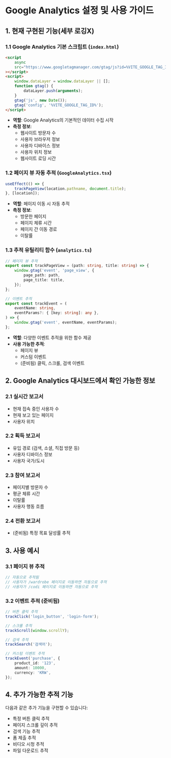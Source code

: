 # Google Analytics 설정 및 사용 가이드

## 1. 현재 구현된 기능(세부 로깅X)

### 1.1 Google Analytics 기본 스크립트 (`index.html`)

```html
<script
	async
	src="https://www.googletagmanager.com/gtag/js?id=%VITE_GOOGLE_TAG_ID%"
></script>
<script>
	window.dataLayer = window.dataLayer || [];
	function gtag() {
		dataLayer.push(arguments);
	}
	gtag('js', new Date());
	gtag('config', '%VITE_GOOGLE_TAG_ID%');
</script>
```

- **역할**: Google Analytics의 기본적인 데이터 수집 시작
- **측정 정보**:
  - 웹사이트 방문자 수
  - 사용자 브라우저 정보
  - 사용자 디바이스 정보
  - 사용자 위치 정보
  - 웹사이트 로딩 시간

### 1.2 페이지 뷰 자동 추적 (`GoogleAnalytics.tsx`)

```typescript
useEffect(() => {
	trackPageView(location.pathname, document.title);
}, [location]);
```

- **역할**: 페이지 이동 시 자동 추적
- **측정 정보**:
  - 방문한 페이지
  - 페이지 체류 시간
  - 페이지 간 이동 경로
  - 이탈률

### 1.3 추적 유틸리티 함수 (`analytics.ts`)

```typescript
// 페이지 뷰 추적
export const trackPageView = (path: string, title: string) => {
	window.gtag('event', 'page_view', {
		page_path: path,
		page_title: title,
	});
};

// 이벤트 추적
export const trackEvent = (
	eventName: string,
	eventParams?: { [key: string]: any },
) => {
	window.gtag('event', eventName, eventParams);
};
```

- **역할**: 다양한 이벤트 추적을 위한 함수 제공
- **사용 가능한 추적**:
  - 페이지 뷰
  - 커스텀 이벤트
  - (준비됨) 클릭, 스크롤, 검색 이벤트

## 2. Google Analytics 대시보드에서 확인 가능한 정보

### 2.1 실시간 보고서

- 현재 접속 중인 사용자 수
- 현재 보고 있는 페이지
- 사용자 위치

### 2.2 획득 보고서

- 유입 경로 (검색, 소셜, 직접 방문 등)
- 사용자 디바이스 정보
- 사용자 국가/도시

### 2.3 참여 보고서

- 페이지별 방문자 수
- 평균 체류 시간
- 이탈률
- 사용자 행동 흐름

### 2.4 전환 보고서

- (준비됨) 특정 목표 달성률 추적

## 3. 사용 예시

### 3.1 페이지 뷰 추적

```typescript
// 자동으로 추적됨
// 사용자가 /wardrobe 페이지로 이동하면 자동으로 추적
// 사용자가 /codi 페이지로 이동하면 자동으로 추적
```

### 3.2 이벤트 추적 (준비됨)

```typescript
// 버튼 클릭 추적
trackClick('login_button', 'login-form');

// 스크롤 추적
trackScroll(window.scrollY);

// 검색 추적
trackSearch('검색어');

// 커스텀 이벤트 추적
trackEvent('purchase', {
	product_id: '123',
	amount: 10000,
	currency: 'KRW',
});
```

## 4. 추가 가능한 추적 기능

다음과 같은 추가 기능을 구현할 수 있습니다:

- 특정 버튼 클릭 추적
- 페이지 스크롤 깊이 추적
- 검색 기능 추적
- 폼 제출 추적
- 비디오 시청 추적
- 파일 다운로드 추적
